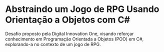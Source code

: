 # Abstraindo um Jogo de RPG Usando Orientação a Objetos com C#
Desafio proposto pela Digital Innovation One, visando reforçar conhecimento em Programação Orientada a Objetos (POO) em C#, explorando-a no contexto de um jogo de RPG. 
